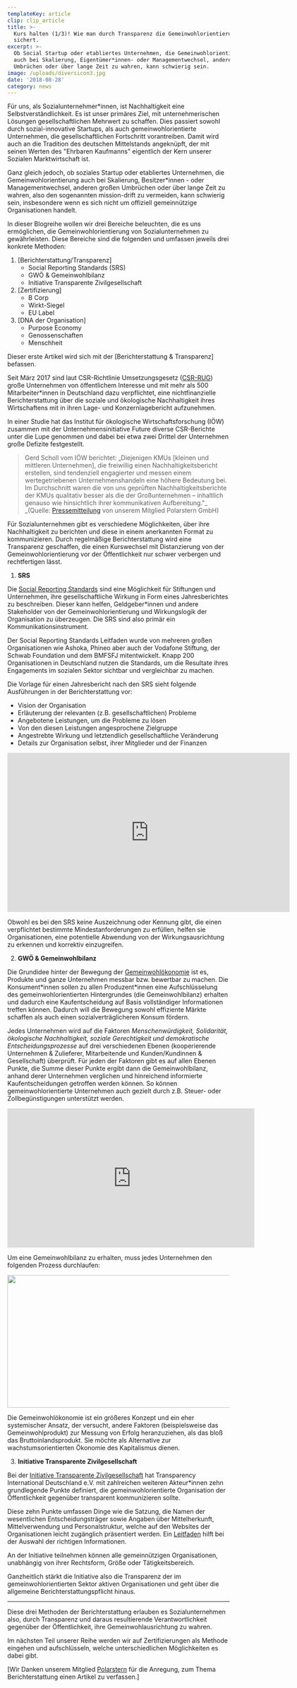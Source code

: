 ```yaml
---
templateKey: article
clip: clip_article
title: >-
  Kurs halten (1/3)! Wie man durch Transparenz die Gemeinwohlorientierung
  sichert.
excerpt: >-
  Ob Social Startup oder etabliertes Unternehmen, die Gemeinwohlorientierung
  auch bei Skalierung, Eigentümer*innen- oder Managementwechsel, anderen großen
  Umbrüchen oder über lange Zeit zu wahren, kann schwierig sein.
image: /uploads/diversicon3.jpg
date: '2018-08-28'
category: news
---
```

Für uns, als Sozialunternehmer*innen, ist Nachhaltigkeit eine Selbstverständlichkeit. Es ist unser primäres Ziel, mit unternehmerischen Lösungen gesellschaftlichen Mehrwert zu schaffen. Dies passiert sowohl durch sozial-innovative Startups, als auch gemeinwohlorientierte Unternehmen, die gesellschaftlichen Fortschritt vorantreiben. Damit wird auch an die Tradition des deutschen Mittelstands angeknüpft, der mit seinen Werten des "Ehrbaren Kaufmanns" eigentlich der Kern unserer Sozialen Marktwirtschaft ist. 

Ganz gleich jedoch, ob soziales Startup oder etabliertes Unternehmen, die Gemeinwohlorientierung auch bei Skalierung, Besitzer*innen - oder Managementwechsel, anderen großen Umbrüchen oder über lange Zeit zu wahren, also den sogenannten mission-drift zu vermeiden, kann schwierig sein, insbesondere wenn es sich nicht um offiziell gemeinnützige Organisationen handelt. 

In dieser Blogreihe wollen wir drei Bereiche beleuchten, die es uns ermöglichen, die Gemeinwohlorientierung von Sozialunternehmen zu gewährleisten. Diese Bereiche sind die folgenden und umfassen jeweils drei konkrete Methoden:

1. \[Berichterstattung/Transparenz]
   * Social Reporting Standards (SRS)
   * GWÖ & Gemeinwohlbilanz
   * Initiative Transparente Zivilgesellschaft
2. \[Zertifizierung]
   * B Corp
   * Wirkt-Siegel
   * EU Label
3. \[DNA der Organisation]
   * Purpose Economy
   * Genossenschaften
   * Menschheit

Dieser erste Artikel wird sich mit der \[Berichterstattung & Transparenz] befassen.

Seit März 2017 sind laut CSR-Richtlinie Umsetzungsgesetz ([CSR-RUG](https://www.bmjv.de/SharedDocs/Gesetzgebungsverfahren/Dokumente/RegE_CSR-Richtlinie.pdf;jsessionid=C3A0A18473BB88D7C96AF783B4D1820D.1_cid289?__blob=publicationFile&v=1)) große Unternehmen von öffentlichem Interesse und mit mehr als 500 Mitarbeiter*innen in Deutschland dazu verpflichtet, eine nichtfinanzielle Berichterstattung über die soziale und ökologische Nachhaltigkeit ihres Wirtschaftens mit in ihren Lage- und Konzernlagebericht aufzunehmen.

In einer Studie hat das Institut für ökologische Wirtschaftsforschung (IÖW) zusammen mit der Unternehmensinitiative Future diverse CSR-Berichte unter die Lupe genommen und dabei bei etwa zwei Drittel der Unternehmen große Defizite festgestellt.

> Gerd Scholl vom IÖW berichtet: „Diejenigen KMUs \[kleinen und mittleren Unternehmen], die freiwillig einen Nachhaltigkeitsbericht erstellen, sind tendenziell engagierter und messen einem wertegetriebenen Unternehmenshandeln eine höhere Bedeutung bei. Im Durchschnitt waren die von uns geprüften Nachhaltigkeitsberichte der KMUs qualitativ besser als die der Großunternehmen – inhaltlich genauso wie hinsichtlich ihrer kommunikativen Aufbereitung."\_ \_(Quelle: [Pressemitteilung](https://www.polarstern-energie.de/presse/mitteilung/nachhaltigkeitsbericht-energieversorger/) von unserem Mitglied Polarstern GmbH)

Für Sozialunternehmen gibt es verschiedene Möglichkeiten, über ihre Nachhaltigkeit zu berichten und diese in einem anerkannten Format zu kommunizieren. Durch regelmäßige Berichterstattung wird eine Transparenz geschaffen, die einen Kurswechsel mit Distanzierung von der Gemeinwohlorientierung vor der Öffentlichkeit nur schwer verbergen und rechtfertigen lässt.

1. **SRS**

Die [Social Reporting Standards](http://www.social-reporting-standard.de/) sind eine Möglichkeit für Stiftungen und Unternehmen, ihre gesellschaftliche Wirkung in Form eines Jahresberichtes zu beschreiben. Dieser kann helfen, Geldgeber*innen und andere Stakeholder von der Gemeinwohlorientierung und Wirkungslogik der Organisation zu überzeugen. Die SRS sind also primär ein Kommunikationsinstrument.

Der Social Reporting Standards Leitfaden wurde von mehreren großen Organisationen wie Ashoka, Phineo aber auch der Vodafone Stiftung, der Schwab Foundation und dem BMFSFJ mitentwickelt. Knapp 200 Organisationen in Deutschland nutzen die Standards, um die Resultate ihres Engagements im sozialen Sektor sichtbar und vergleichbar zu machen.

Die Vorlage für einen Jahresbericht nach den SRS sieht folgende Ausführungen in der Berichterstattung vor:

* Vision der Organisation
* Erläuterung der relevanten (z.B. gesellschaftlichen) Probleme 
* Angebotene Leistungen, um die Probleme zu lösen
* Von den diesen Leistungen angesprochene Zielgruppe 
* Angestrebte Wirkung und letztendlich gesellschaftliche Veränderung 
* Details zur Organisation selbst, ihrer Mitglieder und der Finanzen

<iframe src="https://player.vimeo.com/video/182825368" width="640" height="360" frameborder="0" webkitallowfullscreen mozallowfullscreen allowfullscreen></iframe>

Obwohl es bei den SRS keine Auszeichnung oder Kennung gibt, die einen verpflichtet bestimmte Mindestanforderungen zu erfüllen, helfen sie Organisationen, eine potentielle Abwendung von der Wirkungsausrichtung zu erkennen und korrektiv einzugreifen.

2. **GWÖ & Gemeinwohlbilanz**

Die Grundidee hinter der Bewegung der [Gemeinwohlökonomie](https://www.ecogood.org/de/) ist es, Produkte und ganze Unternehmen messbar bzw. bewertbar zu machen. Die Konsument\*innen sollen zu allen Produzent\*innen eine Aufschlüsselung des gemeinwohlorientierten Hintergrundes (die Gemeinwohlbilanz) erhalten und dadurch eine Kaufentscheidung auf Basis vollständiger Informationen treffen können.
Dadurch will die Bewegung sowohl effiziente Märkte schaffen als auch einen sozialverträglicheren Konsum fördern.

Jedes Unternehmen wird auf die Faktoren _Menschenwürdigkeit, Solidarität, ökologische Nachhaltigkeit, soziale Gerechtigkeit und demokratische Entscheidungsprozesse_ auf drei verschiedenen Ebenen (kooperierende Unternehmen & Zulieferer, Mitarbeitende und Kunden/Kundinnen & Gesellschaft) überprüft.
Für jeden der Faktoren gibt es auf allen Ebenen Punkte, die Summe dieser Punkte ergibt dann die Gemeinwohlbilanz, anhand derer Unternehmen verglichen und hinreichend informierte Kaufentscheidungen getroffen werden können.
So können gemeinwohlorientierte Unternehmen auch gezielt durch z.B. Steuer- oder Zollbegünstigungen unterstützt werden.

<iframe width="560" height="315" src="https://www.youtube.com/embed/cVFvyd7SmxU?rel=0" frameborder="0" allow="autoplay; encrypted-media" allowfullscreen></iframe>

Um eine Gemeinwohlbilanz zu erhalten, muss jedes Unternehmen den folgenden Prozess durchlaufen:

<a href="https://www.ecogood.org/de/gemeinwohl-bilanz/unternehmen/"><img class="alignleft wp-image-22" src="https://www.ecogood.org/media/interaktive_grafiken/160415_grafik3_flussdiagramm_E.jpg" alt="" width="518" height="300" /></a>

Die Gemeinwohlökonomie ist ein größeres Konzept und ein eher systemischer Ansatz, der versucht, andere Faktoren (beispielsweise das Gemeinwohlprodukt) zur Messung von Erfolg heranzuziehen, als das bloß das Bruttoinlandsprodukt. Sie möchte als Alternative zur wachstumsorientierten Ökonomie des Kapitalismus dienen.

3. **Initiative Transparente Zivilgesellschaft**

Bei der [Initiative Transparente Zivilgesellschaft](https://www.transparency.de/mitmachen/initiative-transparente-zivilgesellschaft/?L=0) hat Transparency International Deutschland e.V. mit zahlreichen weiteren Akteur*innen zehn grundlegende Punkte definiert, die gemeinwohlorientierte Organisation der Öffentlichkeit gegenüber transparent kommunizieren sollte.

Diese zehn Punkte umfassen Dinge wie die Satzung, die Namen der wesentlichen Entscheidungsträger sowie Angaben über Mittelherkunft, Mittelverwendung und Personalstruktur, welche auf den Websites der Organisationen leicht zugänglich präsentiert werden. Ein [Leitfaden](https://www.transparency.de/fileadmin/Redaktion/Mitmachen/ITZ/ITZ_Leitfaden_v1.4.pdf) hilft bei der Auswahl der richtigen Informationen.

An der Initiative teilnehmen können alle gemeinnützigen Organisationen, unabhängig von ihrer Rechtsform, Größe oder Tätigkeitsbereich.

Ganzheitlich stärkt die Initiative also die Transparenz der im gemeinwohlorientierten Sektor aktiven Organisationen und geht über die allgemeine Berichterstattungspflicht hinaus.

- - -

Diese drei Methoden der Berichterstattung erlauben es Sozialunternehmen also, durch Transparenz und daraus resultierende Verantwortlichkeit gegenüber der Öffentlichkeit, ihre Gemeinwohlausrichtung zu wahren.

Im nächsten Teil unserer Reihe werden wir auf Zertifizierungen als Methode eingehen und aufschlüsseln, welche unterschiedlichen Möglichkeiten es dabei gibt.

[Wir Danken unserem Mitglied [Polarstern](https://www.polarstern-energie.de/) für die Anregung, zum Thema Berichterstattung einen Artikel zu verfassen.]
